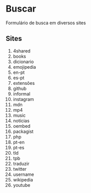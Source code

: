 # Buscar
Formulário de busca em diversos sites

## Sites
1. 4shared
1. books
1. dicionario
1. emojipedia
1. en-pt
1. es-pt
1. extensões
1. github
1. informal
1. instagram
1. mdn
1. mp4
1. music
1. notícias
1. oembed
1. packagist
1. php
1. pt-en
1. pt-es
1. tld
1. tpb
1. traduzir
1. twitter
1. username
1. wikipedia
1. youtube
